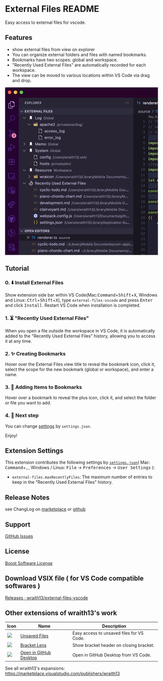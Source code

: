 # External Files README

Easy access to external files for vscode.

## Features

* show external files from view on explorer
* You can organize external folders and files with named bookmarks.
* Bookmarks have two scopes: global and workspace.
* "Recently Used External Files" are automatically recorded for each workspace.
* The view can be moved to various locations within VS Code via drag and drop.

![screen shot: View on Explorer](./images/screenshot.png)

## Tutorial

### 0. ⬇️ Install External Files

Show extension side bar within VS Code(Mac:<kbd>Command</kbd>+<kbd>Shift</kbd>+<kbd>X</kbd>, Windows and Linux: <kbd>Ctrl</kbd>+<kbd>Shift</kbd>+<kbd>X</kbd>), type `external-files-vscode` and press <kbd>Enter</kbd> and click <kbd>Install</kbd>. Restart VS Code when installation is completed.

### 1. ⏳ "Recently Used External Files"

When you open a file outside the workspace in VS Code, it is automatically added to the "Recently Used External Files" history, allowing you to access it at any time.

### 2. ✨ Creating Bookmarks

Hover over the External Files view title to reveal the bookmark icon, click it, select the scope for the new bookmark (global or workspace), and enter a name.

### 3. 🔖 Adding Items to Bookmarks

Hover over a bookmark to reveal the plus icon, click it, and select the folder or file you want to add.

### 4. 🔧 Next step

You can change [settings](#extension-settings) by `settings.json`.

Enjoy!

## Extension Settings

This extension contributes the following settings by [`settings.json`](https://code.visualstudio.com/docs/customization/userandworkspace#_creating-user-and-workspace-settings)( Mac: <kbd>Command</kbd>+<kbd>,</kbd>, Windows / Linux: <kbd>File</kbd> -> <kbd>Preferences</kbd> -> <kbd>User Settings</kbd> ):

* `external-files.maxRecentlyFiles`: The maximum number of entries to keep in the "Recently Used External Files" history.

## Release Notes

see ChangLog on [marketplace](https://marketplace.visualstudio.com/items/wraith13.external-files-vscode/changelog) or [github](https://github.com/wraith13/external-files-vscode/blob/master/CHANGELOG.md)

## Support

[GitHub Issues](https://github.com/wraith13/external-files-vscode/issues)

## License

[Boost Software License](https://github.com/wraith13/external-files-vscode/blob/master/LICENSE_1_0.txt)

## Download VSIX file ( for VS Code compatible softwares )

[Releases · wraith13/external-files-vscode](https://github.com/wraith13/external-files-vscode/releases)

## Other extensions of wraith13's work

|Icon|Name|Description|
|---|---|---|
|![](https://wraith13.gallerycdn.vsassets.io/extensions/wraith13/unsaved-files-vscode/2.1.1/1562823380255/Microsoft.VisualStudio.Services.Icons.Default) |[Unsaved Files](https://marketplace.visualstudio.com/items?itemName=wraith13.unsaved-files-vscode)|Easy access to unsaved files for VS Code.|
|![](https://wraith13.gallerycdn.vsassets.io/extensions/wraith13/bracket-lens/1.0.0/1603272166087/Microsoft.VisualStudio.Services.Icons.Default) |[Bracket Lens](https://marketplace.visualstudio.com/items?itemName=wraith13.bracket-lens)|Show bracket header on closing bracket.|
|![](https://wraith13.gallerycdn.vsassets.io/extensions/wraith13/open-in-github-desktop/1.4.3/1658183901851/Microsoft.VisualStudio.Services.Icons.Default) |[Open in GitHub Desktop](https://marketplace.visualstudio.com/items?itemName=wraith13.zoombar-vscode)|Open in GitHub Desktop from VS Code.|

See all wraith13's expansions: <https://marketplace.visualstudio.com/publishers/wraith13>
